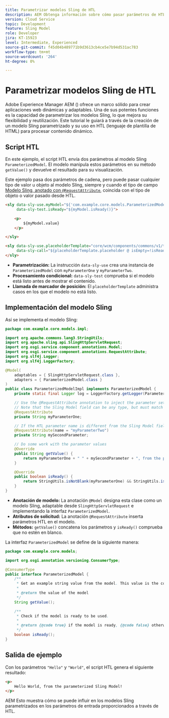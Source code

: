 ```yaml
---
title: Parametrizar modelos Sling de HTL
description: AEM Obtenga información sobre cómo pasar parámetros de HTL a un modelo Sling en la.
version: Cloud Service
topic: Development
feature: Sling Model
role: Developer
jira: KT-15923
level: Intermediate, Experienced
source-git-commit: f45d04b489771b9d3613cb4ce5e7b94d531ac783
workflow-type: tm+mt
source-wordcount: '264'
ht-degree: 0%

---
```



# Parametrizar modelos Sling de HTL

Adobe Experience Manager AEM () ofrece un marco sólido para crear aplicaciones web dinámicas y adaptables. Una de sus potentes funciones es la capacidad de parametrizar los modelos Sling, lo que mejora su flexibilidad y reutilización. Este tutorial le guiará a través de la creación de un modelo Sling parametrizado y su uso en HTL (lenguaje de plantilla de HTML) para procesar contenido dinámico.

## Script HTL

En este ejemplo, el script HTL envía dos parámetros al modelo Sling `ParameterizedModel`. El modelo manipula estos parámetros en su método `getValue()` y devuelve el resultado para su visualización.

Este ejemplo pasa dos parámetros de cadena, pero puede pasar cualquier tipo de valor u objeto al modelo Sling, siempre y cuando el tipo de campo [Modelo Sling, anotado con `@RequestAttribute`](#sling-model-implementation), coincida con el tipo de objeto o valor pasado desde HTL.

```html
<sly data-sly-use.myModel="${'com.example.core.models.ParameterizedModel' @ myParameterOne='Hello', myParameterTwo='World'}"
     data-sly-test.isReady="${myModel.isReady()}">

    <p>
        ${myModel.value}
    </p>

</sly>

<sly data-sly-use.placeholderTemplate="core/wcm/components/commons/v1/templates.html"
     data-sly-call="${placeholderTemplate.placeholder @ isEmpty=!isReady}">
</sly>
```

- **Parametrización:** La instrucción `data-sly-use` crea una instancia de `ParameterizedModel` con `myParameterOne` y `myParameterTwo`.
- **Procesamiento condicional:** `data-sly-test` comprueba si el modelo está listo antes de mostrar el contenido.
- **Llamada de marcador de posición:** El `placeholderTemplate` administra casos en los que el modelo no está listo.

## Implementación del modelo Sling

Así se implementa el modelo Sling:

```java
package com.example.core.models.impl;

import org.apache.commons.lang3.StringUtils;
import org.apache.sling.api.SlingHttpServletRequest;
import org.osgi.service.component.annotations.Model;
import org.osgi.service.component.annotations.RequestAttribute;
import org.slf4j.Logger;
import org.slf4j.LoggerFactory;

@Model(
    adaptables = { SlingHttpServletRequest.class },
    adapters = { ParameterizedModel.class }
)
public class ParameterizedModelImpl implements ParameterizedModel {
    private static final Logger log = LoggerFactory.getLogger(ParameterizedModelImpl.class);

    // Use the @RequestAttribute annotation to inject the parameter set in the HTL.
    // Note that the Sling Model field can be any type, but must match the type of object or value passed from HTL.
    @RequestAttribute
    private String myParameterOne;

    // If the HTL parameter name is different from the Sling Model field name, use the name attribute to specify the HTL parameter name
    @RequestAttribute(name = "myParameterTwo")
    private String mySecondParameter;

    // Do some work with the parameter values
    @Override
    public String getValue() {
        return myParameterOne + " " + mySecondParameter + ", from the parameterized Sling Model!";
    }

    @Override
    public boolean isReady() {
        return StringUtils.isNotBlank(myParameterOne) && StringUtils.isNotBlank(mySecondParameter);
    }
}
```

- **Anotación de modelo:** La anotación `@Model` designa esta clase como un modelo Sling, adaptable desde `SlingHttpServletRequest` e implementando la interfaz `ParameterizedModel`.
- **Atributos de solicitud:** La anotación `@RequestAttribute` inserta parámetros HTL en el modelo.
- **Métodos:** `getValue()` concatena los parámetros y `isReady()` comprueba que no estén en blanco.

La interfaz `ParameterizedModel` se define de la siguiente manera:

```java
package com.example.core.models;

import org.osgi.annotation.versioning.ConsumerType;

@ConsumerType
public interface ParameterizedModel {
    /**
     * Get an example string value from the model. This value is the concatenation of the two parameters.
     * 
     * @return the value of the model
     */
    String getValue();

    /**
     * Check if the model is ready to be used.
     *
     * @return {@code true} if the model is ready, {@code false} otherwise
     */
    boolean isReady();
}
```

## Salida de ejemplo

Con los parámetros `"Hello"` y `"World"`, el script HTL genera el siguiente resultado:

```html
<p>
    Hello World, from the parameterized Sling Model!
</p>
```

AEM Esto muestra cómo se puede influir en los modelos Sling parametrizados en los parámetros de entrada proporcionados a través de HTL.

